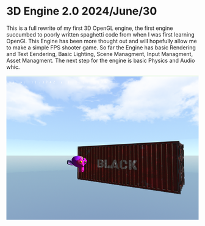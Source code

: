 # 3D Engine 2.0 2024/June/30
This is a full rewrite of my first 3D OpenGL engine, the first engine succumbed to poorly written spaghetti code from when I was first learning OpenGl. This Engine has been more thought out and will hopefully
allow me to make a simple FPS shooter game. So far the Engine has basic Rendering and Text Eendering, Basic Lighting, Scene Managment, Input Managment, Asset Managment. The next step for the engine is basic Physics and Audio whic. 

![screenshot](/github/screenshots/3Dengine.png)
